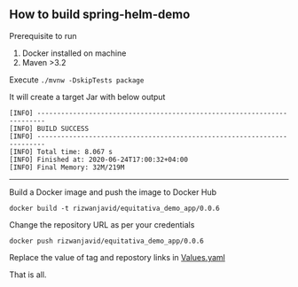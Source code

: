 
## How to build spring-helm-demo
Prerequisite to run

1. Docker installed on machine
2. Maven >3.2

Execute `./mvnw -DskipTests package`

It will create a target Jar with below output

 ```
[INFO] ------------------------------------------------------------------------
[INFO] BUILD SUCCESS
[INFO] ------------------------------------------------------------------------
[INFO] Total time: 8.067 s
[INFO] Finished at: 2020-06-24T17:00:32+04:00
[INFO] Final Memory: 32M/219M

 ```
---------
 Build a Docker image and push the image to Docker Hub

`docker build -t rizwanjavid/equitativa_demo_app/0.0.6`

Change the repository URL as per your credentials

`docker push rizwanjavid/equitativa_demo_app/0.0.6`

Replace the value of tag and repostory links in [Values.yaml](http://github.com/DevopsRizwan/spring-helm-demo/blame/master/helm-charts/equitativa/values.yaml#L31-L34)

That is all.
